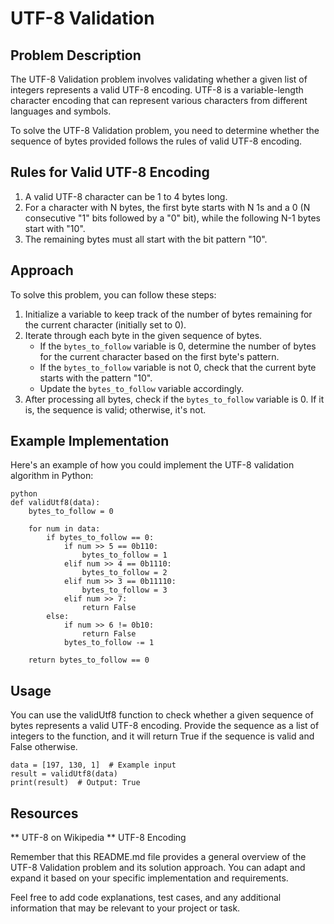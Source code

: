 # UTF-8 Validation

## Problem Description

The UTF-8 Validation problem involves validating whether a given list of integers represents a valid UTF-8 encoding. UTF-8 is a variable-length character encoding that can represent various characters from different languages and symbols.

To solve the UTF-8 Validation problem, you need to determine whether the sequence of bytes provided follows the rules of valid UTF-8 encoding.

## Rules for Valid UTF-8 Encoding

1. A valid UTF-8 character can be 1 to 4 bytes long.
2. For a character with N bytes, the first byte starts with N 1s and a 0 (N consecutive "1" bits followed by a "0" bit), while the following N-1 bytes start with "10".
3. The remaining bytes must all start with the bit pattern "10".

## Approach

To solve this problem, you can follow these steps:

1. Initialize a variable to keep track of the number of bytes remaining for the current character (initially set to 0).
2. Iterate through each byte in the given sequence of bytes.
   - If the `bytes_to_follow` variable is 0, determine the number of bytes for the current character based on the first byte's pattern.
   - If the `bytes_to_follow` variable is not 0, check that the current byte starts with the pattern "10".
   - Update the `bytes_to_follow` variable accordingly.
3. After processing all bytes, check if the `bytes_to_follow` variable is 0. If it is, the sequence is valid; otherwise, it's not.

## Example Implementation

Here's an example of how you could implement the UTF-8 validation algorithm in Python:

```
python
def validUtf8(data):
    bytes_to_follow = 0
    
    for num in data:
        if bytes_to_follow == 0:
            if num >> 5 == 0b110:
                bytes_to_follow = 1
            elif num >> 4 == 0b1110:
                bytes_to_follow = 2
            elif num >> 3 == 0b11110:
                bytes_to_follow = 3
            elif num >> 7:
                return False
        else:
            if num >> 6 != 0b10:
                return False
            bytes_to_follow -= 1
    
    return bytes_to_follow == 0

```

## Usage

You can use the validUtf8 function to check whether a given sequence of bytes represents a valid UTF-8 encoding. Provide the sequence as a list of integers to the function, and it will return True if the sequence is valid and False otherwise.

```
data = [197, 130, 1]  # Example input
result = validUtf8(data)
print(result)  # Output: True

```
## Resources

** UTF-8 on Wikipedia
** UTF-8 Encoding

Remember that this README.md file provides a general overview of the UTF-8 Validation problem and its solution approach. You can adapt and expand it based on your specific implementation and requirements.

Feel free to add code explanations, test cases, and any additional information that may be relevant to your project or task.
